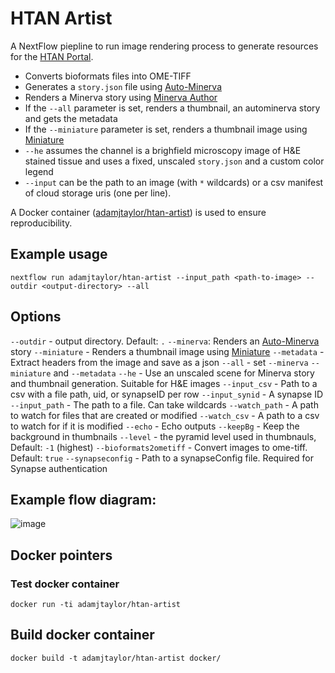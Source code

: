 # HTAN Artist

A NextFlow piepline to run image rendering process to generate resources for the [HTAN Portal](https://github.com/ncihtan/htan-portal).

- Converts bioformats files into OME-TIFF
- Generates a `story.json` file using [Auto-Minerva](https://github.com/jmuhlich/auto-minerva)
- Renders a Minerva story using [Minerva Author](https://github.com/labsyspharm/minerva-author)
- If the `--all` parameter is set, renders a thumbnail, an autominerva story and gets the metadata
- If the `--miniature` parameter is set, renders a thumbnail image using [Miniature](https://github.com/adamjtaylor/miniature)
- `--he` assumes the channel is a brighfield microscopy image of H&E stained tissue and uses a fixed, unscaled `story.json` and a custom color legend
- `--input` can be the path to an image (with `*` wildcards) or a csv manifest of cloud storage uris (one per line).

A Docker container ([adamjtaylor/htan-artist](https://hub.docker.com/repository/docker/adamjtaylor/htan-artist)) is used to ensure reproducibility.

## Example usage

```
nextflow run adamjtaylor/htan-artist --input_path <path-to-image> --outdir <output-directory> --all
```

## Options

`--outdir` - output directory. Default: `.`
`--minerva`: Renders an [Auto-Minerva](https://github.com/jmuhlich/auto-minerva) story
`--miniature` - Renders a thumbnail image using [Miniature](https://github.com/adamjtaylor/miniature) 
`--metadata` -  Extract headers from the image and save as a json
`--all` - set `--minerva` `--miniature` and `--metadata` 
`--he` - Use an unscaled scene for Minerva story and thumbnail generation. Suitable for H&E images
`--input_csv` - Path to a csv with a file path, uid, or synapseID per row
`--input_synid` - A synapse ID
`--input_path` - The path to a file. Can take wildcards
`--watch_path` - A path to watch for files that are created or modified
`--watch_csv` - A path to a csv to watch for if it is modified
`--echo` - Echo outputs
`--keepBg` - Keep the background in thumbnails
`--level` - the pyramid level used in thumbnauls, Default: `-1` (highest)
`--bioformats2ometiff` - Convert images to ome-tiff. Default: `true`
`--synapseconfig` - Path to a synapseConfig file. Required for Synapse authentication

## Example flow diagram:

![image](https://user-images.githubusercontent.com/14945787/133272620-18223615-ce22-41c3-807b-3f3007b8f080.png)

## Docker pointers

### Test docker container

`docker run -ti adamjtaylor/htan-artist`

## Build docker container

`docker build -t adamjtaylor/htan-artist docker/`
